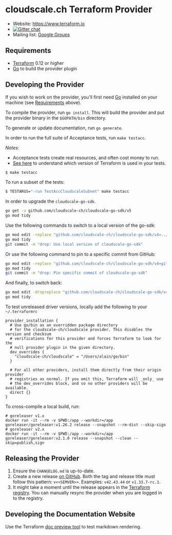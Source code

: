 cloudscale.ch Terraform Provider
==================

- Website: https://www.terraform.io
- [![Gitter chat](https://badges.gitter.im/hashicorp-terraform/Lobby.png)](https://gitter.im/hashicorp-terraform/Lobby)
- Mailing list: [Google Groups](http://groups.google.com/group/terraform-tool)

Requirements
------------

-	[Terraform](https://www.terraform.io/downloads.html) 0.12 or higher
-	[Go](https://golang.org/doc/install) to build the provider plugin

Developing the Provider
---------------------------

If you wish to work on the provider, you'll first need [Go](http://www.golang.org) installed on your machine (see [Requirements](#requirements) above).

To compile the provider, run `go install`. This will build the provider and put the provider binary in the `$GOPATH/bin` directory.

To generate or update documentation, run `go generate`.

In order to run the full suite of Acceptance tests, run `make testacc`.

*Notes:* 
 * Acceptance tests create real resources, and often cost money to run.
 * [See here](https://www.terraform.io/plugin/sdkv2/testing/acceptance-tests#terraform-cli-installation-behaviors)
   to understand which version of Terraform is used in your tests.

```sh
$ make testacc
```

To run a subset of the tests:

``` sh
$ TESTARGS="-run TestAccCloudscaleSubnet" make testacc
```

In order to upgrade the `cloudscale-go-sdk`.

```sh
go get -u github.com/cloudscale-ch/cloudscale-go-sdk/v5
go mod tidy
```


Use the following commands to switch to a local version of the go-sdk:
```sh
go mod edit -replace "github.com/cloudscale-ch/cloudscale-go-sdk/v4=../cloudscale-go-sdk/"
go mod tidy
git commit -m "drop: Use local version of cloudscale-go-sdk"
```

Or use the following command to pin to a specific commit from GitHub:
```sh
go mod edit -replace "github.com/cloudscale-ch/cloudscale-go-sdk/v4=github.com/cloudscale-ch/cloudscale-go-sdk/v4@<commit-hash>"
go mod tidy
git commit -m "drop: Pin specific commit of cloudscale-go-sdk"
```

And finally, to switch back: 
```sh
go mod edit -dropreplace "github.com/cloudscale-ch/cloudscale-go-sdk/v4"
go mod tidy
```

To test unreleased driver versions, locally add the following to your `~/.terraformrc`

```hcl
provider_installation {
  # Use go/bin as an overridden package directory
  # for the cloudscale-ch/cloudscale provider. This disables the version and checksum
  # verifications for this provider and forces Terraform to look for the
  # null provider plugin in the given directory.
  dev_overrides {
    "cloudscale-ch/cloudscale" = "/Users/alain/go/bin"
  }

  # For all other providers, install them directly from their origin provider
  # registries as normal. If you omit this, Terraform will _only_ use
  # the dev_overrides block, and so no other providers will be available.
  direct {}
}
```

To cross-compile a local build, run:

```
# goreleaser v1.x
docker run -it --rm -v $PWD:/app --workdir=/app goreleaser/goreleaser:v1.26.2 release --snapshot --rm-dist --skip-sign
# goreleaser v2.x
docker run -it --rm -v $PWD:/app --workdir=/app goreleaser/goreleaser:v2.1.0 release --snapshot --clean --skip=publish,sign
```

Releasing the Provider
---------------------------

 1. Ensure the `CHANGELOG.md` is up-to-date.
 2.  Create a new release [on GitHub](https://github.com/cloudscale-ch/terraform-provider-cloudscale/releases/new).
    Both the tag and release title must follow this pattern: `v<<SEMVER>>`.
    Examples: `v42.43.44` or `v1.33.7-rc.1`.
 3. It might take a moment until the release appears in the [Terraform registry](https://registry.terraform.io/providers/cloudscale-ch/cloudscale/latest).
    You can manually resync the provider when you are logged in to the registry. 


Developing the Documentation Website
------------------------------------

Use the Terraform [doc preview tool](https://registry.terraform.io/tools/doc-preview) to test markdown rendering.
